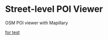# Street-level POI Viewer
 OSM POI viewer with Mapillary
 
[for test](https://tankaru.github.io/Street-level-POI-Viewer/index.html)
